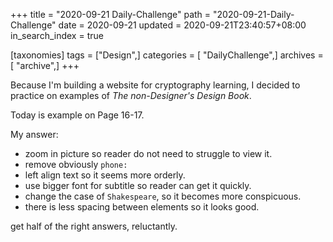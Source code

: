 +++
title = "2020-09-21 Daily-Challenge"
path = "2020-09-21-Daily-Challenge"
date = 2020-09-21
updated = 2020-09-21T23:40:57+08:00
in_search_index = true

[taxonomies]
tags = ["Design",]
categories = [ "DailyChallenge",]
archives = [ "archive",]
+++

Because I'm building a website for cryptography learning, I decided to practice on examples of *The non-Designer's Design Book*.

Today is example on Page 16-17.

<!-- more -->

My answer:
  - zoom in picture so reader do not need to struggle to view it.
  - remove obviously `phone:`
  - left align text so it seems more orderly.
  - use bigger font for subtitle so reader can get it quickly.
  - change the case of `Shakespeare`, so it becomes more conspicuous.
  - there is less spacing between elements so it looks good.

get half of the right answers, reluctantly.